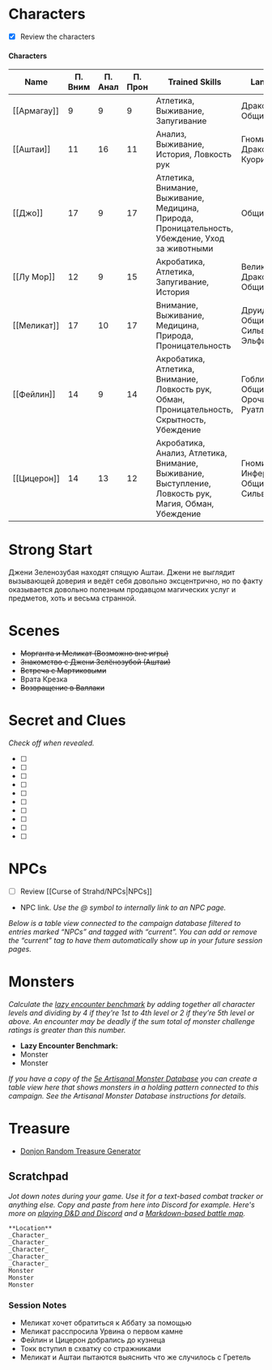 # Characters

- [x] Review the characters

#### Characters

|Name|П. Вним|П. Анал|П. Прон|Trained Skills|Languages|
|---|---|---|---|---|---|
|[[Армагау]]|9|9|9|Атлетика, Выживание, Запугивание|Драконий, Общий|
|[[Аштаи]]|11|16|11|Анализ, Выживание, История, Ловкость рук|Гномий, Драконий, Куори, Общий|
|[[Джо]]|17|9|17|Атлетика, Внимание, Выживание, Медицина, Природа, Проницательность, Убеждение, Уход за животными|Общий|
|[[Лу Мор]]|12|9|15|Акробатика, Атлетика, Запугивание, История|Великаний, Драконий, Общий|
|[[Меликат]]|17|10|17|Внимание, Выживание, Медицина, Природа, Проницательность|Друидический, Общий, Сильван, Эльфийский|
|[[Фейлин]]|14|9|14|Акробатика, Атлетика, Внимание, Ловкость рук, Обман, Проницательность, Скрытность, Убеждение|Гоблинский, Общий, Орочий, Руатлек|
|[[Цицерон]]|14|13|12|Акробатика, Анализ, Атлетика, Внимание, Выживание, Выступление, Ловкость рук, Магия, Обман, Убеждение|Гномий, Инфернальный, Общий, Сильван|

  
  

# Strong Start

Джени Зеленозубая находят спящую Аштаи. Джени не выглядит вызывающей доверия и ведёт себя довольно эксцентрично, но по факту оказывается довольно полезным продавцом магических услуг и предметов, хоть и весьма странной.

# Scenes

- ~~Морганта и Меликат (Возможно вне игры)~~
- ~~Знакомство с Джени Зелёнозубой (Аштаи)~~
- ~~Встреча с Мартиковыми~~
- Врата Крезка
- ~~Возвращение в Валлаки~~

# Secret and Clues

_Check off when revealed._

- [ ]
- [ ]
- [ ]
- [ ]
- [ ]
- [ ]
- [ ]
- [ ]
- [ ]
- [ ]

# NPCs

- [ ] Review [[Curse of Strahd/NPCs|NPCs]]

- NPC link. _Use the @ symbol to internally link to an NPC page._

_Below is a table view connected to the campaign database filtered to entries marked “NPCs” and tagged with “current”. You can add or remove the “current” tag to have them automatically show up in your future session pages._

# Monsters

_Calculate the_ [_lazy encounter benchmark_](https://slyflourish.com/the_lazy_encounter_benchmark.html) _by adding together all character levels and dividing by 4 if they're 1st to 4th level or 2 if they’re 5th level or above. An encounter may be deadly if the sum total of monster challenge ratings is greater than this number._

- **Lazy Encounter Benchmark:**
- Monster
- Monster

_If you have a copy of the [5e Artisanal Monster Database](https://www.notion.so/f079e27166af408f8717888e0e5b5fbe?pvs=21) you can create a table view here that shows monsters in a holding pattern connected to this campaign. See the Artisanal Monster Database instructions for details._

# Treasure

- [Donjon Random Treasure Generator](https://donjon.bin.sh/5e/random/#type=treasure;treasure-cr=4;treasure-loot_type=treasure_hoard)

## Scratchpad

_Jot down notes during your game. Use it for a text-based combat tracker or anything else. Copy and paste from here into Discord for example. Here's more on [playing D&D and Discord](https://slyflourish.com/playing_dnd_over_discord.html) and a [Markdown-based battle map](https://slyflourish.com/text-based_battle_maps.html)._

```Plain
**Location**
_Character_
_Character_
_Character_
_Character_
_Character_
Monster
Monster
Monster
```

### Session Notes

- Меликат хочет обратиться к Аббату за помощью
- Меликат расспросила Урвина о первом камне
- Фейлин и Цицерон добрались до кузнеца
- Токк вступил в схватку со стражниками
- Меликат и Аштаи пытаются выяснить что же случилось с Гретель
